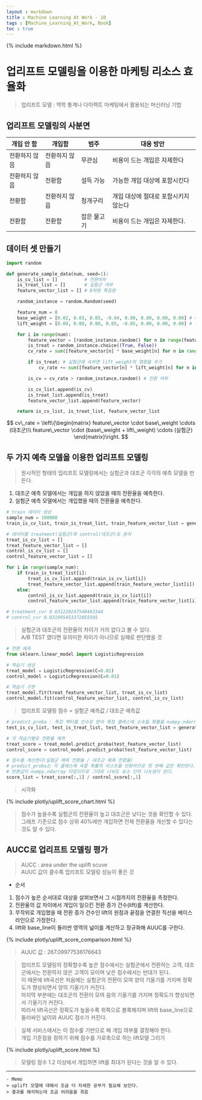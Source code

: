 ```yaml
---
layout : markdown
title : Machine Learning At Work - 10
tags : [Machine_Learning_At_Work, Book]
toc : true
---
```

{% include markdown.html %}

# 업리프트 모델링을 이용한 마케팅 리소스 효율화

> 업리프트 모델 : 역학 통계나 다이렉트 마케팅에서 활용되는 머신러닝 기법

## 업리프트 모델링의 사분면

| 개입 안 함 | 개입함 | 범주 | 대응 방안 |
| --- | --- | --- | --- |
| 전환하지 않음 | 전환하지 않음 | 무관심 | 비용이 드는 개입은 자제한다 |
| 전환하지 않음 | 전환함 | 설득 가능 | 가능한 개입 대상에 포함시킨다 |
| 전환함 | 전환하지 않음 | 청개구리 | 개입 대상에 절대로 포함시키지 않는다 |
| 전환함 | 전환함 | 잡은 물고기 | 비용이 드는 개입은 자제한다. |

## 데이터 셋 만들기

```python
import random

def generate_sample_data(num, seed=1):
    is_cv_list = []          # 전환여부
    is_treat_list = []       # 실험군 여부
    feature_vector_list = [] # 8차원 특징량

    random_instance = random.Random(seed)

    feature_num = 8
    base_weight = [0.02, 0.03, 0.05, -0.04, 0.00, 0.00, 0.00, 0.00] # 대조군이 가진 가중치
    lift_weight = [0.00, 0.00, 0.00, 0.05, -0.05, 0.00, 0.00, 0.00] # 개입에 의해 달라지는 가중치

    for i in range(num):
        feature_vector = [random_instance.random() for n in range(feature_num)]         # [0, 1] 로 구성된 8차원 특징량 벡터 생성
        is_treat = random_instance.choice((True, False))                                # 실험군과 대조군을 무작위로 결정
        cv_rate = sum([feature_vector[n] * base_weight[n] for n in range(feature_num)]) # 내부적인 전환율 구하기

        if is_treat: # 실험군에 속하면 lift_weight의 영향을 추가
            cv_rate += sum([feature_vector[n] * lift_weight[n] for n in range(feature_num)])

        is_cv = cv_rate > random_instance.random() # 전환 여부

        is_cv_list.append(is_cv)
        is_treat_list.append(is_treat)
        feature_vector_list.append(feature_vector)

    return is_cv_list, is_treat_list, feature_vector_list
```

$$  cv\_rate = \left\{\begin{matrix}
 feature\_vector \cdot base\_weight \cdots (대조군)\\ feature\_vector \cdot (base\_weight + lift\_weight) \cdots (실험군)
\end{matrix}\right. $$

## 두 가지 예측 모델을 이용한 업리프트 모델링

> 원시적인 형태의 업리프트 모델링에서는 실험군과 대조군 각각의 예측 모델을 만든다.  
1. 대조군 예측 모델에서는 개입을 하지 않았을 때의 전환율을 예측한다.
2. 실험군 예측 모델에서는 개입했을 때의 전환율을 예측한다.

```python
# train 데이터 생성
sample_num = 100000
train_is_cv_list, train_is_treat_list, train_feature_vector_list = generate_sample_data(sample_num, seed=1)

# 데이터를 treatment(실험군)와 control(대조군)로 분리
treat_is_cv_list = []
treat_feature_vector_list = []
control_is_cv_list = []
control_feature_vector_list = []

for i in range(sample_num):
    if train_is_treat_list[i]:
        treat_is_cv_list.append(train_is_cv_list[i])
        treat_feature_vector_list.append(train_feature_vector_list[i])
    else:
        control_is_cv_list.append(train_is_cv_list[i])
        control_feature_vector_list.append(train_feature_vector_list[i])

# treatment_cvr 0.031220247540463344
# control_cvr 0.031905453372055505        
```

> 실험군과 대조군의 전환율의 차이가 거의 없다고 볼 수 있다.  
> A/B TEST 였다면 유의미한 차이가 아니므로 실패로 판단했을 것

```python
# 전환 예측
from sklearn.linear_model import LogisticRegression

# 학습기 생성
treat_model = LogisticRegression(C=0.01)
control_model = LogisticRegression(C=0.01)

# 학습기 구현
treat_model.fit(treat_feature_vector_list, treat_is_cv_list)
control_model.fit(control_feature_vector_list, control_is_cv_list)
```

> 업리프트 모델링 점수 = 실험군 예측값 / 대조군 예측값

```python
# predict_proba : 특징 벡터를 인수로 받아 특정 클래스에 소속될 확률을 numpy.ndarray 타입 배열로 얻을 수 있다.
test_is_cv_list, test_is_treat_list, test_feature_vector_list = generate_sample_data(sample_num, seed=42)

# 각 학습기별로 전환율 예측
treat_score = treat_model.predict_proba(test_feature_vector_list)
control_score = control_model.predict_proba(test_feature_vector_list)

# 점수를 계산한다(실험군 에측 전환율 / 대조군 예측 전환율)
# predict_proba는 각 클래스에 속할 확률의 리스트를 반환하므로 첫 번째 값만 확인한다.
# 반환값이 numpy.ndarray 타입이므로 그대로 나눠도 요소 단위 나눗셈이 된다.
score_list = treat_score[:,1] / control_score[:,1]
```

> 시각화

{% include plotly/uplift_score_chart.html %}

> 점수가 높을수록 실험군의 전환율이 높고 대조군은 낮다는 것을 확인할 수 있다.  
> 그래프 기준으로 점수 상위 40%에만 개입하면 전체 전환율을 개선할 수 있다는 것도 알 수 있다.

## AUCC로 업리프트 모델링 평가

> AUCC : area under the uplift scuve  
> AUUC 값이 클수록 업리프트 모델링 성능이 좋은 것

- 순서
1. 점수가 높은 순서대로 대상을 살펴보면서 그 시점까지의 전환율을 측정한다.
2. 전환율의 값 차이에서 개입이 일으킨 전환 증가 건수(lift)를 계산한다.
3. 무작위로 개입했을 때 전환 증가 건수인 lift의 원점과 끝점을 연결한 직선을 베이스 라인으로 가정한다.
4. lift와 base_line이 둘러싼 영역의 넓이를 계산하고 정규화해 AUUC를 구한다.

{% include plotly/uplift_score_comparison.html %}

> AUUC 값 : 267.09977536176643

> 업리프트 모델링의 정확할수록 높은 점수에서는 실험군에서 전환하는 고객, 대조군에서는 전환하지 않은 고객이 모이며 낮은 점수에서는 반대가 된다.  
> 이 때문에 lift곡선은 처음에는 실험군의 전환이 모여 양의 기울기를 가지며 정확도가 향상되면서 양의 기울기가 커진다.  
> 마지막 부분에는 대조군의 전환이 모여 음의 기울기를 가지며 정확도가 향상되면서 기울기가 커진다.  
> 따라서 lift곡선은 정확도가 높을수록 위쪽으로 볼록해지며 lift와 base_line으로 둘러싸인 넓이와 AUUC 점수가 커진다.

> 실제 서비스에서는 이 점수를 기반으로 해 개입 여부를 결정해야 한다.  
> 개입 기준점을 정하기 위해 점수를 가로축으로 하는 lift모델 그리기

{% include plotly/uplift_score.html %}

> 모델링 점수 1.2 이상에서 개입하면 lift를 최대가 된다는 것을 알 수 있다.  

---

```
- Memo
> uplift 모델에 대해서 조금 더 자세한 공부가 필요해 보인다.  
> 결과를 해석하는데 조금 어려움을 겪음
```
